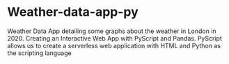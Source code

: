 # Weather-data-app-py

Weather Data App detailing some graphs about the weather in London in 2020.
Creating an Interactive Web App with PyScript and Pandas.
PyScript allows us to create a serverless web application with HTML and Python as the scripting language          
